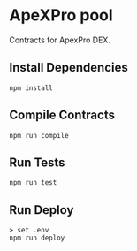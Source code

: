 # ApeXPro pool 

Contracts for ApexPro DEX.

## Install Dependencies
```
npm install
```

## Compile Contracts
```
npm run compile
```

## Run Tests
```
npm run test  
```

## Run Deploy
```
> set .env
npm run deploy
```